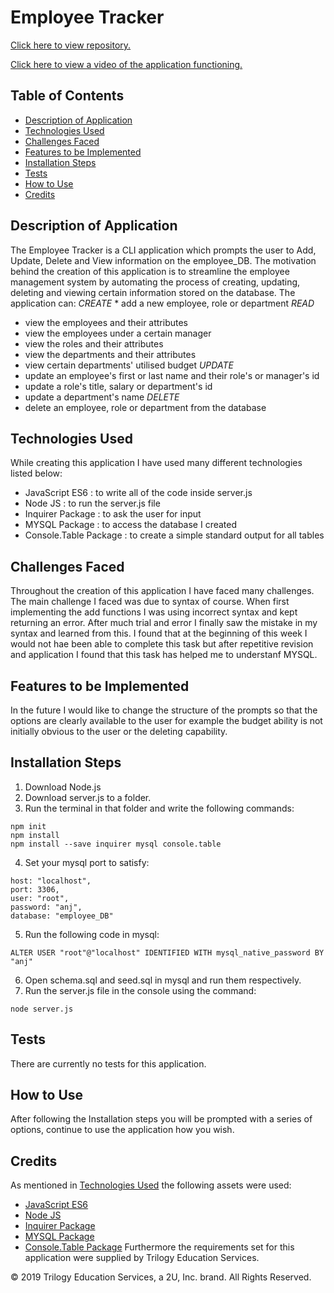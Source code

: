 # Employee Tracker

[Click here to view repository.](https://github.com/anjkrish2608/employee-tracker)

[Click here to view a video of the application functioning.](https://drive.google.com/file/d/1WO7gNZV8USGhKwzZ8ZH-sVZbRKCZoBk2/view)

## Table of Contents

* [Description of Application](#des)
* [Technologies Used](#tech)
* [Challenges Faced](#chall)
* [Features to be Implemented](#dev)
* [Installation Steps](#insta)
* [Tests](#tests)
* [How to Use](#use)
* [Credits](#cred)

<a id="des"></a>

## Description of Application
The Employee Tracker is a CLI application which prompts the user to Add, Update, Delete and View information on the employee_DB. The motivation behind the creation of this application is to streamline the employee management system by automating the process of creating, updating, deleting and viewing certain information stored on the database. 
The application can:
*CREATE*
    * add a new employee, role or department
*READ*
* view the employees and their attributes
* view the employees under a certain manager
* view the roles and their attributes
* view the departments and their attributes
* view certain departments' utilised budget
*UPDATE*
* update an employee's first or last name and their role's or manager's id
* update a role's title, salary or department's id
* update a department's name
*DELETE*
* delete an employee, role or department from the database

<a id="tech"></a>

## Technologies Used
While creating this application I have used many different technologies listed below:

* JavaScript ES6 : to write all of the code inside server.js
* Node JS : to run the server.js file
* Inquirer Package : to ask the user for input
* MYSQL Package : to access the database I created
* Console.Table Package : to create a simple standard output for all tables

<a id="chall"></a>

## Challenges Faced
Throughout the creation of this application I have faced many challenges. The main challenge I faced was due to syntax of course. When first implementing the add functions I was using incorrect syntax and kept returning an error. After much trial and error I finally saw the mistake in my syntax and learned from this. I found that at the beginning of this week I would not hae been able to complete this task but after repetitive revision and application I found that this task has helped me to understanf MYSQL.

<a id="dev"></a>

## Features to be Implemented
In the future I would like to change the structure of the prompts so that the options are clearly available to the user for example the budget ability is not initially obvious to the user or the deleting capability.

<a id="insta"></a>

## Installation Steps
1. Download Node.js
2. Download server.js to a folder.
3. Run the terminal in that folder and write the following commands:
```
npm init
npm install
npm install --save inquirer mysql console.table
```
4. Set your mysql port to satisfy:
```
host: "localhost",
port: 3306,
user: "root",
password: "anj",
database: "employee_DB"
```
5. Run the following code in mysql:
```
ALTER USER "root"@"localhost" IDENTIFIED WITH mysql_native_password BY "anj"
```

6. Open schema.sql and seed.sql in mysql and run them respectively.
7. Run the server.js file in the console using the command:
```
node server.js
```

<a id="tests"></a>

## Tests
There are currently no tests for this application.

<a id="use"></a>

## How to Use
After following the Installation steps you will be prompted with a series of options, continue to use the application how you wish.

<a id="cred"></a>

## Credits
As mentioned in [Technologies Used](#tech) the following assets were used:
* [JavaScript ES6](https://www.javascript.com/)
* [Node JS](https://nodejs.org/en/)
* [Inquirer Package](https://www.npmjs.com/package/inquirer)
* [MYSQL Package](https://www.npmjs.com/package/mysql)
* [Console.Table Package](https://www.npmjs.com/package/console.table)
Furthermore the requirements set for this application were supplied by Trilogy Education Services.

© 2019 Trilogy Education Services, a 2U, Inc. brand. All Rights Reserved.